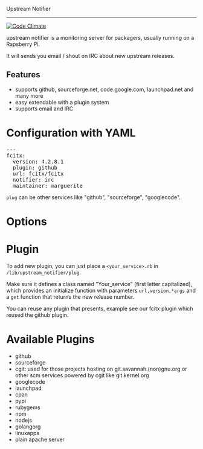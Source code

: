 Upstream Notifier

------

[![Code Climate](https://codeclimate.com/github/marguerite/upstream-notifier/badges/gpa.svg)](https://codeclimate.com/github/marguerite/upstream-notifier)

upstream notifier is a monitoring server for packagers, usually running on a Rapsberry Pi.

It will sends you email / shout on IRC about new upstream releases.

## Features

* supports github, sourceforge.net, code.google.com, launchpad.net
  and many more
* easy extendable with a plugin system
* supports email and IRC

# Configuration with YAML

<pre>
---
fcitx:
  version: 4.2.8.1
  plugin: github
  url: fcitx/fcitx
  notifier: irc
  maintainer: marguerite
</pre>

`plug` can be other services like "github", "sourceforge", "googlecode".

# Options

# Plugin

To add new plugin, you can just place a `<your_service>.rb` in `/lib/upstream_notifier/plug`.

Make sure it defines a class named "Your_service" (first letter capitalized), which provides an initialize function with parameters `url,version,*args` and a `get` function that returns the new release number.

You can reuse any plugin that presents, example see our fcitx plugin which reused the github plugin.

# Available Plugins

* github
* sourceforge
* cgit: used for those projects hosting on git.savannah.(non)gnu.org or other scm services powered by cgit like git.kernel.org
* googlecode
* launchpad
* cpan
* pypi
* rubygems
* npm
* nodejs
* golangorg
* linuxapps
* plain apache server
